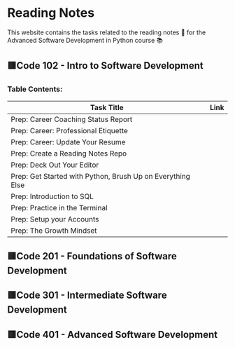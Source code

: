 # **Reading Notes**
This website contains the tasks related to the reading notes :page_facing_up: for the Advanced Software Development in Python course :books:
##  :red_square:Code 102 - Intro to Software Development
### Table Contents: 


| Task Title     | Link |
| -------------- | ----------- |
|Prep: Career Coaching Status Report	   |      |
|Prep: Career: Professional Etiquette	  |         |
|Prep: Career: Update Your Resume  |         |
 |Prep: Create a Reading Notes Repo|            |
| Prep: Deck Out Your Editor   |         |
| Prep: Get Started with Python, Brush Up on Everything Else  |         |
| Prep: Introduction to SQL  |         |
| Prep: Practice in the Terminal  |         |
 | Prep: Setup your Accounts  |         |
| Prep: The Growth Mindset |            |


##  :red_square:Code 201 - Foundations of Software Development
## :red_square:Code 301 - Intermediate Software Development
## :red_square:Code 401 - Advanced Software Development

